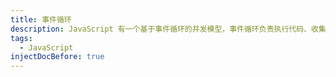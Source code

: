 ```yaml
---
title: 事件循环
description: JavaScript 有一个基于事件循环的并发模型，事件循环负责执行代码、收集和处理事件以及执行队列中的子任务。
tags:
  - JavaScript
injectDocBefore: true
---
```

